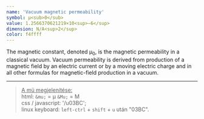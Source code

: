```yaml
---
name: 'Vacuum magnetic permeability'
symbol: μ<sub>0</sub>
value: 1.2566370621219×10<sup>−6</sup>
dimension: N/A<sup>2</sup>
color: f4ffff
---
```

The magnetic constant, denoted μ<sub>0</sub>,  is the magnetic permeability in a classical vacuum. Vacuum permeability is derived from production of a magnetic field by an electric current or by a moving electric charge and in all other formulas for magnetic-field production in a vacuum.  

___
><u>A mü megjelenítése:</u>  
html: `&mu;` = &mu; `&Mu;` = &Mu;  
css / javascript: '/u03BC';  
linux keyboard: `left-ctrl` + `shift` + `u` után "03BC".

